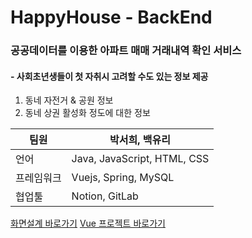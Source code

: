 # HappyHouse - BackEnd
### 공공데이터를 이용한 아파트 매매 거래내역 확인 서비스
#### - 사회초년생들이 첫 자취시 고려할 수도 있는 정보 제공
1. 동네 자전거 & 공원 정보
2. 동네 상권 활성화 정도에 대한 정보

|팀원|박서희, 백유리|
|------|---|
|언어|Java, JavaScript, HTML, CSS|
|프레임워크|Vuejs, Spring, MySQL|
|협업툴|Notion, GitLab|

[화면설계 바로가기](https://github.com/BaekYuri/HappyHouse_Spring/blob/master/happyhouse_%ED%99%94%EB%A9%B4%EC%84%A4%EA%B3%84%EC%84%9C.pdf)
[Vue 프로젝트 바로가기](https://github.com/BaekYuri/HappyHouse_Vuejs)
